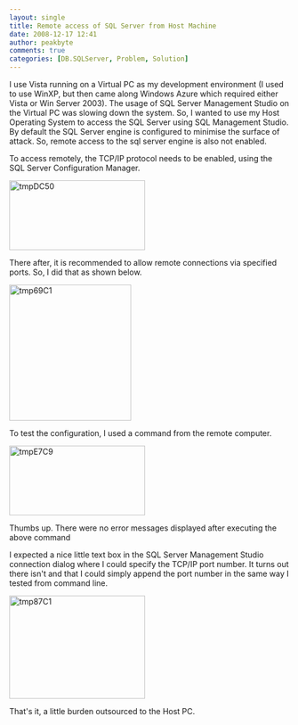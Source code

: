```yaml
---
layout: single
title: Remote access of SQL Server from Host Machine
date: 2008-12-17 12:41
author: peakbyte
comments: true
categories: [DB.SQLServer, Problem, Solution]
---
```

<p>I use Vista running on a Virtual PC as my development environment (I used to use WinXP, but then came along Windows Azure which required either Vista or Win Server 2003). The usage of SQL Server Management Studio on the Virtual PC was slowing down the system. So, I wanted to use my Host Operating System to access the SQL Server using SQL Management Studio. By default the SQL Server engine is configured to minimise the surface of attack. So, remote access to the sql server engine is also not enabled. </p> <p>To access remotely, the TCP/IP protocol needs to be enabled, using the SQL Server Configuration Manager.</p> <p><a href="http://peakbyte.files.wordpress.com/2008/12/tmpdc50.png"><img style="border-right:0;border-top:0;border-left:0;border-bottom:0;" height="125" alt="tmpDC50" src="http://peakbyte.files.wordpress.com/2008/12/tmpdc50-thumb.png" width="244" border="0"></a></p> <p>There after, it is recommended to allow remote connections via specified ports. So, I did that as shown below.</p> <p><a href="http://peakbyte.files.wordpress.com/2008/12/tmp69c1.png"><img style="border-right:0;border-top:0;border-left:0;border-bottom:0;" height="244" alt="tmp69C1" src="http://peakbyte.files.wordpress.com/2008/12/tmp69c1-thumb.png" width="219" border="0"></a></p> <p>To test the configuration, I used a command from the remote computer.</p> <p><a href="http://peakbyte.files.wordpress.com/2008/12/tmpe7c9.png"><img style="border-right:0;border-top:0;border-left:0;border-bottom:0;" height="125" alt="tmpE7C9" src="http://peakbyte.files.wordpress.com/2008/12/tmpe7c9-thumb.png" width="244" border="0"></a></p> <p>Thumbs up. There were no error messages displayed after executing the above command</p> <p>I expected a nice little text box in the SQL Server Management Studio connection dialog where I could specify the TCP/IP port number. It turns out there isn't and that I could simply append the port number in the same way I tested from command line.</p> <p><a href="http://peakbyte.files.wordpress.com/2008/12/tmp87c1.png"><img style="border-right:0;border-top:0;border-left:0;border-bottom:0;" height="185" alt="tmp87C1" src="http://peakbyte.files.wordpress.com/2008/12/tmp87c1-thumb.png" width="244" border="0"></a></p> <p>That's it, a little burden outsourced to the Host PC.</p>
